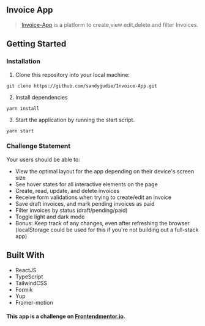 ## Invoice App

> [Invoice-App](https://app-invoice.netlify.app/) is a platform to create,view edit,delete and filter Invoices.

## Getting Started

### Installation
1. Clone this repository into your local machine:
```
git clone https://github.com/sandygudie/Invoice-App.git
```
2. Install dependencies 
```
yarn install
```
3. Start the application by running the start script.
```
yarn start
```

### Challenge Statement
Your users should be able to:

- View the optimal layout for the app depending on their device's screen size
- See hover states for all interactive elements on the page
- Create, read, update, and delete invoices
- Receive form validations when trying to create/edit an invoice
- Save draft invoices, and mark pending invoices as paid
- Filter invoices by status (draft/pending/paid)
- Toggle light and dark mode
- Bonus: Keep track of any changes, even after refreshing the browser (localStorage could be used for this if you're not building out a full-stack app)

## Built With
* ReactJS
* TypeScript
* TailwindCSS
* Formik
* Yup
* Framer-motion

#### This app is a challenge on [Frontendmentor.io](https://www.frontendmentor.io/challenges/invoice-app-i7KaLTQjl).
